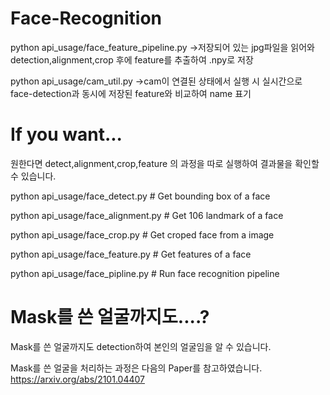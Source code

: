 # Face-Recognition

python api_usage/face_feature_pipeline.py ->저장되어 있는 jpg파일을 읽어와 detection,alignment,crop 후에 feature를 추출하여 .npy로 저장


python api_usage/cam_util.py ->cam이 연결된 상태에서 실행 시 실시간으로 face-detection과 동시에 저장된 feature와 비교하여 name 표기

# If you want...

원한다면 detect,alignment,crop,feature 의 과정을 따로 실행하여 결과물을 확인할 수 있습니다.

python api_usage/face_detect.py  # Get bounding box of a face 

python api_usage/face_alignment.py  # Get 106 landmark of a face 

python api_usage/face_crop.py  # Get croped face from a image

python api_usage/face_feature.py  # Get features of a face

python api_usage/face_pipline.py # Run face recognition pipeline


# Mask를 쓴 얼굴까지도....?

Mask를 쓴 얼굴까지도 detection하여 본인의 얼굴임을 알 수 있습니다.


Mask를 쓴 얼굴을 처리하는 과정은 다음의 Paper를 참고하였습니다.
https://arxiv.org/abs/2101.04407
